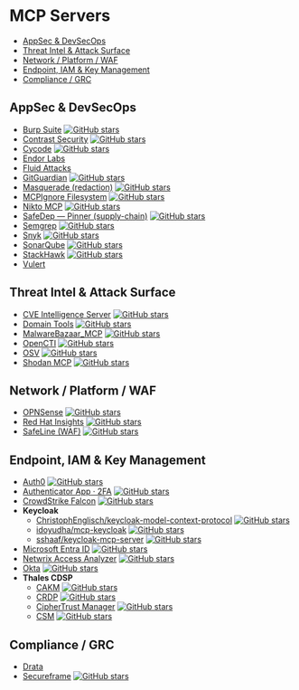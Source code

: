 # MCP Servers

- [AppSec & DevSecOps](#appsec--devsecops)
- [Threat Intel & Attack Surface](#threat-intel--attack-surface)
- [Network / Platform / WAF](#network--platform--waf)
- [Endpoint, IAM & Key Management](#endpoint-iam--key-management)
- [Compliance / GRC](#compliance--grc)

## AppSec & DevSecOps

- [Burp Suite](https://github.com/PortSwigger/mcp-server) [![GitHub stars](https://img.shields.io/github/stars/PortSwigger/mcp-server?label=GitHub%20stars)](https://github.com/PortSwigger/mcp-server)
- [Contrast Security](https://github.com/Contrast-Security-OSS/mcp-contrast) [![GitHub stars](https://img.shields.io/github/stars/Contrast-Security-OSS/mcp-contrast?label=GitHub%20stars)](https://github.com/Contrast-Security-OSS/mcp-contrast)
- [Cycode](https://github.com/cycodehq/cycode-cli) [![GitHub stars](https://img.shields.io/github/stars/cycodehq/cycode-cli?label=GitHub%20stars)](https://github.com/cycodehq/cycode-cli)
- [Endor Labs](https://docs.endorlabs.com/deployment/ide/mcp/)
- [Fluid Attacks](https://docs.fluidattacks.com/mcp/)
- [GitGuardian](https://github.com/GitGuardian/gg-mcp) [![GitHub stars](https://img.shields.io/github/stars/GitGuardian/gg-mcp?label=GitHub%20stars)](https://github.com/GitGuardian/gg-mcp)
- [Masquerade (redaction)](https://github.com/postralai/masquerade) [![GitHub stars](https://img.shields.io/github/stars/postralai/masquerade?label=GitHub%20stars)](https://github.com/postralai/masquerade)
- [MCPIgnore Filesystem](https://github.com/CyberhavenInc/filesystem-mcpignore) [![GitHub stars](https://img.shields.io/github/stars/CyberhavenInc/filesystem-mcpignore?label=GitHub%20stars)](https://github.com/CyberhavenInc/filesystem-mcpignore)
- [Nikto MCP](https://github.com/weldpua2008/nikto-mcp) [![GitHub stars](https://img.shields.io/github/stars/weldpua2008/nikto-mcp?label=GitHub%20stars)](https://github.com/weldpua2008/nikto-mcp)
- [SafeDep — Pinner (supply-chain)](https://github.com/safedep/pinner-mcp) [![GitHub stars](https://img.shields.io/github/stars/safedep/pinner-mcp?label=GitHub%20stars)](https://github.com/safedep/pinner-mcp)
- [Semgrep](https://github.com/semgrep/mcp) [![GitHub stars](https://img.shields.io/github/stars/semgrep/mcp?label=GitHub%20stars)](https://github.com/semgrep/mcp)
- [Snyk](https://github.com/snyk/snyk-ls) [![GitHub stars](https://img.shields.io/github/stars/snyk/snyk-ls?label=GitHub%20stars)](https://github.com/snyk/snyk-ls)
- [SonarQube](https://github.com/SonarSource/sonarqube-mcp-server) [![GitHub stars](https://img.shields.io/github/stars/SonarSource/sonarqube-mcp-server?label=GitHub%20stars)](https://github.com/SonarSource/sonarqube-mcp-server)
- [StackHawk](https://github.com/stackhawk/stackhawk-mcp) [![GitHub stars](https://img.shields.io/github/stars/stackhawk/stackhawk-mcp?label=GitHub%20stars)](https://github.com/stackhawk/stackhawk-mcp)
- [Vulert](https://vulert.com)

## Threat Intel & Attack Surface

- [CVE Intelligence Server](https://github.com/gnlds/mcp-cve-intelligence-server-lite) [![GitHub stars](https://img.shields.io/github/stars/gnlds/mcp-cve-intelligence-server-lite?label=GitHub%20stars)](https://github.com/gnlds/mcp-cve-intelligence-server-lite)
- [Domain Tools](https://github.com/deshabhishek007/domain-tools-mcp-server) [![GitHub stars](https://img.shields.io/github/stars/deshabhishek007/domain-tools-mcp-server?label=GitHub%20stars)](https://github.com/deshabhishek007/domain-tools-mcp-server)
- [MalwareBazaar_MCP](https://github.com/mytechnotalent/MalwareBazaar_MCP) [![GitHub stars](https://img.shields.io/github/stars/mytechnotalent/MalwareBazaar_MCP?label=GitHub%20stars)](https://github.com/mytechnotalent/MalwareBazaar_MCP)
- [OpenCTI](https://github.com/Spathodea-Network/opencti-mcp) [![GitHub stars](https://img.shields.io/github/stars/Spathodea-Network/opencti-mcp?label=GitHub%20stars)](https://github.com/Spathodea-Network/opencti-mcp)
- [OSV](https://github.com/StacklokLabs/osv-mcp) [![GitHub stars](https://img.shields.io/github/stars/StacklokLabs/osv-mcp?label=GitHub%20stars)](https://github.com/StacklokLabs/osv-mcp)
- [Shodan MCP](https://github.com/Hexix23/shodan-mcp) [![GitHub stars](https://img.shields.io/github/stars/Hexix23/shodan-mcp?label=GitHub%20stars)](https://github.com/Hexix23/shodan-mcp)

## Network / Platform / WAF

- [OPNSense](https://github.com/vespo92/OPNSenseMCP) [![GitHub stars](https://img.shields.io/github/stars/vespo92/OPNSenseMCP?label=GitHub%20stars)](https://github.com/vespo92/OPNSenseMCP)
- [Red Hat Insights](https://github.com/RedHatInsights/insights-mcp) [![GitHub stars](https://img.shields.io/github/stars/RedHatInsights/insights-mcp?label=GitHub%20stars)](https://github.com/RedHatInsights/insights-mcp)
- [SafeLine (WAF)](https://github.com/chaitin/SafeLine/tree/main/cmd/mcp_server) [![GitHub stars](https://img.shields.io/github/stars/chaitin/SafeLine?label=GitHub%20stars)](https://github.com/chaitin/SafeLine)

## Endpoint, IAM & Key Management

- [Auth0](https://github.com/auth0/auth0-mcp-server) [![GitHub stars](https://img.shields.io/github/stars/auth0/auth0-mcp-server?label=GitHub%20stars)](https://github.com/auth0/auth0-mcp-server)
- [Authenticator App · 2FA](https://github.com/firstorderai/authenticator_mcp) [![GitHub stars](https://img.shields.io/github/stars/firstorderai/authenticator_mcp?label=GitHub%20stars)](https://github.com/firstorderai/authenticator_mcp)
- [CrowdStrike Falcon](https://github.com/CrowdStrike/falcon-mcp) [![GitHub stars](https://img.shields.io/github/stars/CrowdStrike/falcon-mcp?label=GitHub%20stars)](https://github.com/CrowdStrike/falcon-mcp)
- **Keycloak**
  - [ChristophEnglisch/keycloak-model-context-protocol](https://github.com/ChristophEnglisch/keycloak-model-context-protocol) [![GitHub stars](https://img.shields.io/github/stars/ChristophEnglisch/keycloak-model-context-protocol?label=GitHub%20stars)](https://github.com/ChristophEnglisch/keycloak-model-context-protocol)
  - [idoyudha/mcp-keycloak](https://github.com/idoyudha/mcp-keycloak) [![GitHub stars](https://img.shields.io/github/stars/idoyudha/mcp-keycloak?label=GitHub%20stars)](https://github.com/idoyudha/mcp-keycloak)
  - [sshaaf/keycloak-mcp-server](https://github.com/sshaaf/keycloak-mcp-server) [![GitHub stars](https://img.shields.io/github/stars/sshaaf/keycloak-mcp-server?label=GitHub%20stars)](https://github.com/sshaaf/keycloak-mcp-server)
- [Microsoft Entra ID](https://github.com/hieuttmmo/entraid-mcp-server) [![GitHub stars](https://img.shields.io/github/stars/hieuttmmo/entraid-mcp-server?label=GitHub%20stars)](https://github.com/hieuttmmo/entraid-mcp-server)
- [Netwrix Access Analyzer](https://github.com/netwrix/mcp-server-naa) [![GitHub stars](https://img.shields.io/github/stars/netwrix/mcp-server-naa?label=GitHub%20stars)](https://github.com/netwrix/mcp-server-naa)
- [Okta](https://github.com/kapilduraphe/okta-mcp-server) [![GitHub stars](https://img.shields.io/github/stars/kapilduraphe/okta-mcp-server?label=GitHub%20stars)](https://github.com/kapilduraphe/okta-mcp-server)
- **Thales CDSP**
  - [CAKM](https://github.com/sanyambassi/thales-cdsp-cakm-mcp-server) [![GitHub stars](https://img.shields.io/github/stars/sanyambassi/thales-cdsp-cakm-mcp-server?label=GitHub%20stars)](https://github.com/sanyambassi/thales-cdsp-cakm-mcp-server)
  - [CRDP](https://github.com/sanyambassi/thales-cdsp-crdp-mcp-server) [![GitHub stars](https://img.shields.io/github/stars/sanyambassi/thales-cdsp-crdp-mcp-server?label=GitHub%20stars)](https://github.com/sanyambassi/thales-cdsp-crdp-mcp-server)
  - [CipherTrust Manager](https://github.com/sanyambassi/ciphertrust-manager-mcp-server) [![GitHub stars](https://img.shields.io/github/stars/sanyambassi/ciphertrust-manager-mcp-server?label=GitHub%20stars)](https://github.com/sanyambassi/ciphertrust-manager-mcp-server)
  - [CSM](https://github.com/sanyambassi/thales-cdsp-csm-mcp-server) [![GitHub stars](https://img.shields.io/github/stars/sanyambassi/thales-cdsp-csm-mcp-server?label=GitHub%20stars)](https://github.com/sanyambassi/thales-cdsp-csm-mcp-server)

## Compliance / GRC

- [Drata](https://drata.com/mcp)
- [Secureframe](https://github.com/secureframe/secureframe-mcp-server) [![GitHub stars](https://img.shields.io/github/stars/secureframe/secureframe-mcp-server?label=GitHub%20stars)](https://github.com/secureframe/secureframe-mcp-server)
